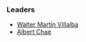 ### Leaders
* [Walter Martín Villalba](mailto:martin.villalba@owasp.org)
* [Albert Chae](mailto:albert.chae@owasp.org)
